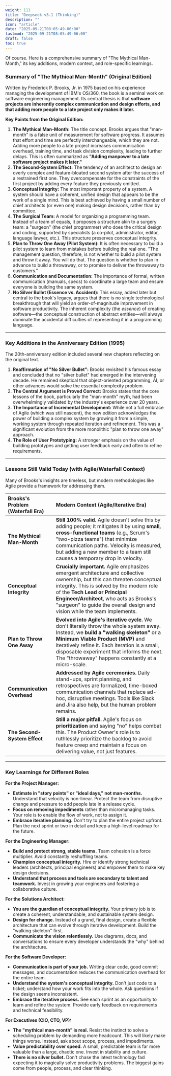 ```yaml
---
weight: 111
title: "Deepseek v3.1 (Thinking)"
description: ""
icon: "article"
date: "2025-09-21T08:05:49-06:00"
lastmod: "2025-09-21T08:05:49-06:00"
draft: false
toc: true
---
```

Of course. Here is a comprehensive summary of "The Mythical Man-Month," its key additions, modern context, and role-specific learnings.

### Summary of "The Mythical Man-Month" (Original Edition)

Written by Frederick P. Brooks, Jr. in 1975 based on his experience managing the development of IBM's OS/360, the book is a seminal work on software engineering management. Its central thesis is that **software projects are inherently complex communication and design efforts, and that adding more people to a late project only makes it later.**

**Key Points from the Original Edition:**

1.  **The Mythical Man-Month:** The title concept. Brooks argues that "man-month" is a false unit of measurement for software progress. It assumes that effort and time are perfectly interchangeable, which they are not. Adding more people to a late project increases communication overhead, training time, and task division complexity, leading to further delays. This is often summarized as **"Adding manpower to a late software project makes it later."**
2.  **The Second-System Effect:** The tendency of an architect to design an overly complex and feature-bloated second system after the success of a restrained first one. They overcompensate for the constraints of the first project by adding every feature they previously omitted.
3.  **Conceptual Integrity:** The most important property of a system. A system should have a coherent, unified design that appears to be the work of a single mind. This is best achieved by having a small number of chief architects (or even one) making design decisions, rather than by committee.
4.  **The Surgical Team:** A model for organizing a programming team. Instead of a team of equals, it proposes a structure akin to a surgery team: a "surgeon" (the chief programmer) who does the critical design and coding, supported by specialists (a co-pilot, administrator, editor, language lawyer, etc.). This structure preserves conceptual integrity.
5.  **Plan to Throw One Away (Pilot System):** It is often necessary to build a pilot system to learn from mistakes before building the real one. "The management question, therefore, is not whether to build a pilot system and throw it away. You will do that. The question is whether to plan in advance to build a throwaway, or to promise to deliver the throwaway to customers."
6.  **Communication and Documentation:** The importance of formal, written communication (manuals, specs) to coordinate a large team and ensure everyone is building the same system.
7.  **No Silver Bullet (Essence vs. Accident):** This essay, added later but central to the book's legacy, argues that there is no single technological breakthrough that will yield an order-of-magnitude improvement in software productivity. The inherent complexity (the *essence*) of creating software—the conceptual construction of abstract entities—will always dominate the accidental difficulties of representing it in a programming language.

---

### Key Additions in the Anniversary Edition (1995)

The 20th-anniversary edition included several new chapters reflecting on the original text.

1.  **Reaffirmation of "No Silver Bullet":** Brooks revisited his famous essay and concluded that no "silver bullet" had emerged in the intervening decade. He remained skeptical that object-oriented programming, AI, or other advances would solve the essential complexity problem.
2.  **The Central Argument is Proved Correct:** Brooks states that the core lessons of the book, particularly the "man-month" myth, had been overwhelmingly validated by the industry's experience over 20 years.
3.  **The Importance of Incremental Development:** While not a full embrace of Agile (which was still nascent), the new edition acknowledges the power of building a complex system by growing it from a simple, working system through repeated iteration and refinement. This was a significant evolution from the more monolithic "plan to throw one away" approach.
4.  **The Role of User Prototyping:** A stronger emphasis on the value of building prototypes and getting user feedback early and often to refine requirements.

---

### Lessons Still Valid Today (with Agile/Waterfall Context)

Many of Brooks's insights are timeless, but modern methodologies like Agile provide a framework for addressing them.

| Brooks's Problem (Waterfall Era) | Modern Context (Agile/Iterative Era) |
| :--- | :--- |
| **The Mythical Man-Month** | **Still 100% valid.** Agile doesn't solve this by adding people; it mitigates it by using **small, cross-functional teams** (e.g., Scrum's "two-pizza teams") that minimize communication paths. Velocity is measured, but adding a new member to a team still causes a temporary drop in velocity. |
| **Conceptual Integrity** | **Crucially important.** Agile emphasizes emergent architecture and collective ownership, but this can threaten conceptual integrity. This is solved by the modern role of the **Tech Lead or Principal Engineer/Architect**, who acts as Brooks's "surgeon" to guide the overall design and vision while the team implements. |
| **Plan to Throw One Away** | **Evolved into Agile's iterative cycle.** We don't literally throw the whole system away. Instead, we **build a "walking skeleton"** or a **Minimum Viable Product (MVP)** and iteratively refine it. Each iteration is a small, disposable experiment that informs the next. The "throwaway" happens constantly at a micro-scale. |
| **Communication Overhead** | **Addressed by Agile ceremonies.** Daily stand-ups, sprint planning, and retrospectives are formalized, time-boxed communication channels that replace ad-hoc, disruptive meetings. Tools like Slack and Jira also help, but the human problem remains. |
| **The Second-System Effect** | **Still a major pitfall.** Agile's focus on **prioritization** and saying "no" helps combat this. The Product Owner's role is to ruthlessly prioritize the backlog to avoid feature creep and maintain a focus on delivering value, not just features. |

---

### Key Learnings for Different Roles

**For the Project Manager:**
*   **Estimate in "story points" or "ideal days," not man-months.** Understand that velocity is non-linear. Protect the team from disruptive change and pressure to add people late in a release cycle.
*   **Focus on removing impediments** rather than micromanaging tasks. Your role is to enable the flow of work, not to assign it.
*   **Embrace iterative planning.** Don't try to plan the entire project upfront. Plan the next sprint or two in detail and keep a high-level roadmap for the future.

**For the Engineering Manager:**
*   **Build and protect strong, stable teams.** Team cohesion is a force multiplier. Avoid constantly reshuffling teams.
*   **Champion conceptual integrity.** Hire or identify strong technical leaders (architects, principal engineers) and empower them to make key design decisions.
*   **Understand that process and tools are secondary to talent and teamwork.** Invest in growing your engineers and fostering a collaborative culture.

**For the Solutions Architect:**
*   **You are the guardian of conceptual integrity.** Your primary job is to create a coherent, understandable, and sustainable system design.
*   **Design for change.** Instead of a grand, final design, create a flexible architecture that can evolve through iterative development. Build the "walking skeleton" first.
*   **Communicate the vision relentlessly.** Use diagrams, docs, and conversations to ensure every developer understands the "why" behind the architecture.

**For the Software Developer:**
*   **Communication is part of your job.** Writing clear code, good commit messages, and documentation reduces the communication overhead for the entire team.
*   **Understand the system's conceptual integrity.** Don't just code to a ticket; understand how your work fits into the whole. Ask questions if the design seems inconsistent.
*   **Embrace the iterative process.** See each sprint as an opportunity to learn and refine the system. Provide early feedback on requirements and technical feasibility.

**For Executives (CIO, CTO, VP):**
*   **The "mythical man-month" is real.** Resist the instinct to solve a scheduling problem by demanding more headcount. This will likely make things worse. Instead, ask about scope, process, and impediments.
*   **Value predictability over speed.** A small, predictable team is far more valuable than a large, chaotic one. Invest in stability and culture.
*   **There is no silver bullet.** Don't chase the latest technology fad expecting it to magically solve productivity problems. The biggest gains come from people, process, and clear thinking.
